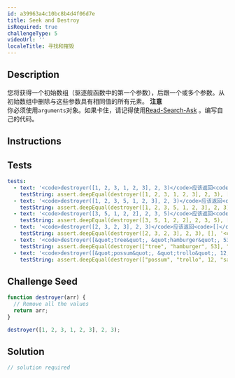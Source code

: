 ```yaml
---
id: a39963a4c10bc8b4d4f06d7e
title: Seek and Destroy
isRequired: true
challengeType: 5
videoUrl: ''
localeTitle: 寻找和摧毁
---
```


## Description
<section id="description">您将获得一个初始数组（驱逐舰函数中的第一个参数），后跟一个或多个参数。从初始数组中删除与这些参数具有相同值的所有元素。 <strong>注意</strong> <br>你必须使用<code>arguments</code>对象。如果卡住，请记得使用<a href="http://forum.freecodecamp.org/t/how-to-get-help-when-you-are-stuck/19514" target="_blank">Read-Search-Ask</a> 。编写自己的代码。 </section>

## Instructions
<section id="instructions">
</section>

## Tests
<section id='tests'>

```yml
tests:
  - text: '<code>destroyer([1, 2, 3, 1, 2, 3], 2, 3)</code>应该返回<code>[1, 1]</code> 。'
    testString: assert.deepEqual(destroyer([1, 2, 3, 1, 2, 3], 2, 3), [1, 1], '<code>destroyer([1, 2, 3, 1, 2, 3], 2, 3)</code> should return <code>[1, 1]</code>.');
  - text: '<code>destroyer([1, 2, 3, 5, 1, 2, 3], 2, 3)</code>应该返回<code>[1, 5, 1]</code> 。'
    testString: assert.deepEqual(destroyer([1, 2, 3, 5, 1, 2, 3], 2, 3), [1, 5, 1], '<code>destroyer([1, 2, 3, 5, 1, 2, 3], 2, 3)</code> should return <code>[1, 5, 1]</code>.');
  - text: '<code>destroyer([3, 5, 1, 2, 2], 2, 3, 5)</code>应该返回<code>[1]</code> 。'
    testString: assert.deepEqual(destroyer([3, 5, 1, 2, 2], 2, 3, 5), [1], '<code>destroyer([3, 5, 1, 2, 2], 2, 3, 5)</code> should return <code>[1]</code>.');
  - text: '<code>destroyer([2, 3, 2, 3], 2, 3)</code>应该返回<code>[]</code> 。'
    testString: assert.deepEqual(destroyer([2, 3, 2, 3], 2, 3), [], '<code>destroyer([2, 3, 2, 3], 2, 3)</code> should return <code>[]</code>.');
  - text: '<code>destroyer([&quot;tree&quot;, &quot;hamburger&quot;, 53], &quot;tree&quot;, 53)</code>应该返回<code>[&quot;hamburger&quot;]</code> 。'
    testString: assert.deepEqual(destroyer(["tree", "hamburger", 53], "tree", 53), ["hamburger"], '<code>destroyer(["tree", "hamburger", 53], "tree", 53)</code> should return <code>["hamburger"]</code>.');
  - text: '<code>destroyer([&quot;possum&quot;, &quot;trollo&quot;, 12, &quot;safari&quot;, &quot;hotdog&quot;, 92, 65, &quot;grandma&quot;, &quot;bugati&quot;, &quot;trojan&quot;, &quot;yacht&quot;], &quot;yacht&quot;, &quot;possum&quot;, &quot;trollo&quot;, &quot;safari&quot;, &quot;hotdog&quot;, &quot;grandma&quot;, &quot;bugati&quot;, &quot;trojan&quot;)</code>应该返回<code>[12,92,65]</code> 。'
    testString: assert.deepEqual(destroyer(["possum", "trollo", 12, "safari", "hotdog", 92, 65, "grandma", "bugati", "trojan", "yacht"], "yacht", "possum", "trollo", "safari", "hotdog", "grandma", "bugati", "trojan"), [12,92,65], '<code>destroyer(["possum", "trollo", 12, "safari", "hotdog", 92, 65, "grandma", "bugati", "trojan", "yacht"], "yacht", "possum", "trollo", "safari", "hotdog", "grandma", "bugati", "trojan")</code> should return <code>[12,92,65]</code>.');

```

</section>

## Challenge Seed
<section id='challengeSeed'>

<div id='js-seed'>

```js
function destroyer(arr) {
  // Remove all the values
  return arr;
}

destroyer([1, 2, 3, 1, 2, 3], 2, 3);

```

</div>



</section>

## Solution
<section id='solution'>

```js
// solution required
```
</section>
